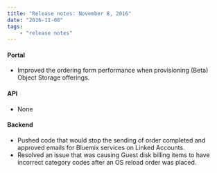 ```yaml
---
title: "Release notes: November 8, 2016"
date: "2016-11-08"
tags:
    - "release notes"
---
```


#### Portal
+ Improved the ordering form performance when provisioning (Beta) Object Storage offerings.

#### API
+ None

#### Backend
+ Pushed code that would stop the sending of order completed and approved emails for Bluemix services on Linked Accounts.
+ Resolved an issue that was causing Guest disk billing items to have incorrect category codes after an OS reload order was placed.
